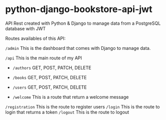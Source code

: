 # python-django-bookstore-api-jwt

API Rest created with Python &amp; Django to manage data from a PostgreSQL database with JWT


Routes availables of this API:

`/admin` This is the dashboard that comes with Django to manage data.

`/api` This is the main route of my API

  - `/authors` GET, POST, PATCH, DELETE

  - `/books` GET, POST, PATCH, DELETE

  - `/users` GET, POST, PATCH, DELETE
  
  - `/welcome` This is a route that return a welcome message
  
`/registration` This is the route to register users
`/login` This is the route to login that returns a token
`/logout` This is the route to logout
